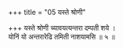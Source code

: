 +++
title = "05 यस्ते श्रोणी"

+++
यस्ते श्रोणी च्यावयत्यन्तरा दम्पती शये ।  
योनिं यो अन्तरारेढि तमिती नाशयामसि ॥ ५ ॥